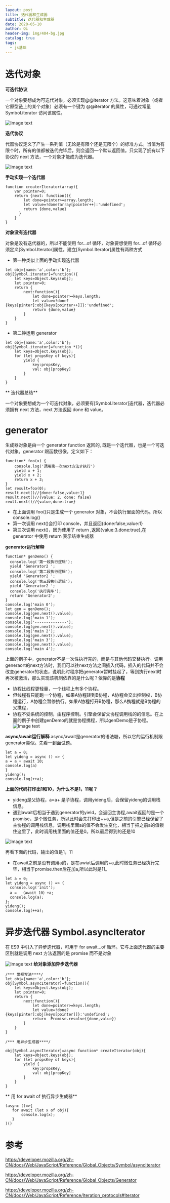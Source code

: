 ```yaml
---
layout: post
title: 迭代器和生成器
subtitle: 迭代器和生成器
date: 2020-05-10
author: Qi
header-img: img/404-bg.jpg
catalog: true
tags:
  - js基础
---
```


# 迭代对象

**可迭代协议**

一个对象要想成为可迭代对象，必须实现@@iterator 方法。这意味着对象（或者它原型链上的某个对象）必须有一个键为 @@iterator 的属性，可通过常量 Symbol.iterator 访问该属性。

![Image text](https://user-gold-cdn.xitu.io/2020/5/10/171fe2b0b669e8ef?w=2010&h=150&f=png&s=32120)

**迭代协议**

代器协议定义了产生一系列值（无论是有限个还是无限个）的标准方式。当值为有限个时，所有的值都被迭代完毕后，则会返回一个默认返回值。只实现了拥有以下协议的 next 方法，一个对象才能成为迭代器。

![Image text](https://user-gold-cdn.xitu.io/2020/5/10/171fe2fd227dccbd?w=2018&h=790&f=png&s=185244)

**手动实现一个迭代器**

```
function createrIterator(array){
    var pointer=0;
    return {next: function(){
        let done=pointer>=array.length;
        let value=!done?array[pointer++]:'undefined';
        return {done,value}
      }
    }
}
```

**对象没有迭代器**

对象是没有迭代器的，所以不能使用 for...of 循环，对象要想使用 for...of 循环必须定义[Symbol.Iterator]属性。建立[Symbol.Iterator]属性有两种方式

- 第一种类似上面的手动实现迭代器

```
let obj={name:'a',color:'b'};
obj[Symbol.iterator]=function(){
    let keys=Object.keys(obj);
    let pointer=0;
    return {
        next:function(){
            let done=pointer>=keys.length;
            let value=!done?{keys[pinter]:obj[keys[pointer++]]}:'undefined';
            return {done,value}
        }
    }
}

```

- 第二钟运用 generator

```
let obj={name:'a',color:'b'};
obj[Symbol.iterator]=function *(){
    let keys=Object.keys(obj);
    for (let propsKey of keys){
        yield {
            key:propsKey,
            val: obj[propKey]
        }
    }
}
```

** 迭代器总结**

一个对象要想成为一个可迭代对象，必须要有[Symbol.Iterator]迭代器，迭代器必须拥有 next 方法，next 方法返回 done 和 value。

# generator

生成器对象是由一个 generator function 返回的, 既是一个迭代器，也是一个可迭代对象。generator 跟函数很像，定义如下：

```
function* foo(x) {
    console.log('调用第一次next方法才执行')
    yield x + 1;
    yield x + 2;
    return x + 3;
}
let result=foo(0);
result.next()//{done:false,value:1}
result.next()//{value: 2, done: false}
reult.next()//{value,done:true}
```

- 在上面调用 foo()只是生成一个 generator 对象，不会执行里面的代码。所以 console.log()
- 第一次调用 next()会打印 console，并且返回{done:false,value:1}
- 第三次调用 next()，因为使用了 return ,返回{value:3.done:true},在 generator 中使用 return 表示结束生成器


**generator运行解释**

```
function* genDemo() {
  console.log('第一段执行逻辑');
  yield 'Generator2 ';
  console.log('第二段执行逻辑');
  yield 'Generator2 ';
  console.log('第三段执行逻辑');
  yield 'Generator2 ';
  console.log('执行完毕');
  return 'Generator2';
}
console.log('main 0');
let gen = genDemo();
console.log(gen.next().value);
console.log('main 1');
console.log('--------------');
console.log(gen.next().value);
console.log('main 2');
console.log(gen.next().value);
console.log('main 3');
console.log(gen.next().value);
console.log('main 4');
```
上面的例子中，generator不是一次性执行完的，而是与其他代码交替执行。调用generaort的next方法时，我们可以往next方法之间插入代码，插入的代码并不会改变generator的状态，说明此时程序把generator暂时挂起了，等到执行next时再次被激活，那么实现该机制依靠的是什么呢？依靠的是**协程**

- 协程比线程更轻量，一个线程上有多个协程。
- 但线程有只能跑一个协程，如果A协程转到B协程，A协程会交出控制权，B协程运行，A协程会暂停执行。如果A协程打开B协程，那么A携程就是B协程的父携程，
- 协程不受系统的控制，由程序控制。引擎会保留父协程调用栈的的信息。在上面的例子中创建genDemo的就是协程携程，所以genDemo是子协程。
![Image text](/img/协程执行流程图.png)

**async/await运行解释**
async/await是generator的语法糖，所以它的运行机制跟generator类似。先看一到面试题。
```
let a = 0; 
let yideng = async () => { 
a = a + await 10; 
console.log(a) 
} 
yideng(); 
console.log(++a);
```
**上面的代码打印出1和10，为什么不是1，11呢？**
 - yideng是父协程，a=a+ 是子协程，调用yideng后，会保留yideng的调用栈信息。
 - 遇到await后相当于遇到generator的yield，会返回主协程,await返回的是一个promise，是个微任务，所以此时会先打印出++a,但是之前的引擎已经保留了主协程的调用栈信息，调用栈里面a的值不会发生变化，相当于把之前a的值锁住这里了，此时调用栈里面的值还是0。所以最后得到的还是10
 

![Image text](/img/async过程.png)



再看下面的代码，输出的值是1，11

- 在await之前是没有调用a的，是在awiat后调用的+a,此时微任务已经执行完毕，相当于promise.then后在加a,所以此时是11。
```
let a = 0;
let yideng = async () => {
  console.log('init');
  a =  （await 10）+a;
  console.log(a);
};
yideng();
console.log(++a);

```

# 异步迭代器 Symbol.asyncIterator

在 ES9 中引入了异步迭代器，可用于 for await...of 循环。它与上面迭代器的主要区别就是调用 next 方法返回的是 promise 而不是对象

![Image text](https://user-gold-cdn.xitu.io/2020/5/10/171fe5edccf6a56d?w=2106&h=378&f=png&s=50156)
**给对象添加异步迭代器**

```
/*** 常规写法****/
let obj={name:'a',color:'b'};
obj[Symbol.asyncIterator]=function(){
    let keys=Object.keys(obj);
    let pointer=0;
    return {
        next:function(){
            let done=pointer>=keys.length;
            let value=!done?{keys[pinter]:obj[keys[pointer]]}:'undefined';
            return  Promise.resolve({done,value})
        }
    }
}

/*** 用异步生成器****/

obj[Symbol.asyncIterator]=async function* createIterator(obj){
    let keys=Object.keys(obj);
    for (let propsKey of keys){
        yield {
            key:propsKey,
            val: obj[propKey]
        }
    }
}
```

** 用 for await of 执行异步生成器**

```
(async ()=>{
   for await (let x of obj){
       console.log(x);
   }
)()
```

# 参考

https://developer.mozilla.org/zh-CN/docs/Web/JavaScript/Reference/Global_Objects/Symbol/asyncIterator

https://developer.mozilla.org/zh-CN/docs/Web/JavaScript/Reference/Global_Objects/Generator

https://developer.mozilla.org/zh-CN/docs/Web/JavaScript/Reference/Iteration_protocols#iterator
